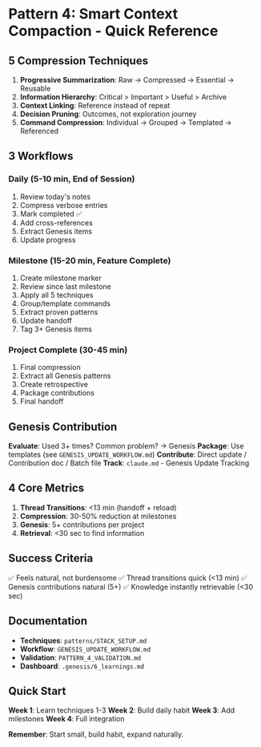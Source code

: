 # Pattern 4: Smart Context Compaction - Quick Reference

## 5 Compression Techniques

1. **Progressive Summarization**: Raw → Compressed → Essential → Reusable
2. **Information Hierarchy**: Critical > Important > Useful > Archive
3. **Context Linking**: Reference instead of repeat
4. **Decision Pruning**: Outcomes, not exploration journey
5. **Command Compression**: Individual → Grouped → Templated → Referenced

## 3 Workflows

### Daily (5-10 min, End of Session)
1. Review today's notes
2. Compress verbose entries
3. Mark completed ✅
4. Add cross-references
5. Extract Genesis items
6. Update progress

### Milestone (15-20 min, Feature Complete)
1. Create milestone marker
2. Review since last milestone
3. Apply all 5 techniques
4. Group/template commands
5. Extract proven patterns
6. Update handoff
7. Tag 3+ Genesis items

### Project Complete (30-45 min)
1. Final compression
2. Extract all Genesis patterns
3. Create retrospective
4. Package contributions
5. Final handoff

## Genesis Contribution

**Evaluate**: Used 3+ times? Common problem? → Genesis
**Package**: Use templates (see `GENESIS_UPDATE_WORKFLOW.md`)
**Contribute**: Direct update / Contribution doc / Batch file
**Track**: `claude.md` - Genesis Update Tracking

## 4 Core Metrics

1. **Thread Transitions**: <13 min (handoff + reload)
2. **Compression**: 30-50% reduction at milestones
3. **Genesis**: 5+ contributions per project
4. **Retrieval**: <30 sec to find information

## Success Criteria

✅ Feels natural, not burdensome
✅ Thread transitions quick (<13 min)
✅ Genesis contributions natural (5+)
✅ Knowledge instantly retrievable (<30 sec)

## Documentation

- **Techniques**: `patterns/STACK_SETUP.md`
- **Workflow**: `GENESIS_UPDATE_WORKFLOW.md`
- **Validation**: `PATTERN_4_VALIDATION.md`
- **Dashboard**: `.genesis/6_learnings.md`

## Quick Start

**Week 1**: Learn techniques 1-3
**Week 2**: Build daily habit
**Week 3**: Add milestones
**Week 4**: Full integration

**Remember**: Start small, build habit, expand naturally.
